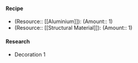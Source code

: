 #### Recipe
- (Resource:: [[Aluminium]]): (Amount:: 1)
- (Resource:: [[Structural Material]]): (Amount:: 1)

#### Research
- Decoration 1